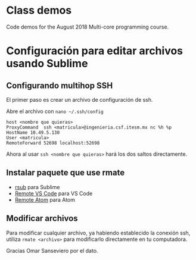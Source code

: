 # Class demos
Code demos for the August 2018 Multi-core programming course.

# Configuración para editar archivos usando Sublime

## Configurando multihop SSH

El primer paso es crear un archivo de configuración de ssh.

Abre el archivo con `nano ~/.ssh/config`

    host <nombre que quieras>
    ProxyCommand  ssh <matricula>@ingenieria.csf.itesm.mx nc %h %p
    HostName 10.49.5.130
    User <matricula>
    RemoteForward 52698 localhost:52698

Ahora al usar `ssh <nombre que quieras>` hará los dos saltos directamente.

## Instalar paquete que use rmate

 - [rsub](https://github.com/henrikpersson/rsub) para Sublime
 - [Remote VS Code](https://marketplace.visualstudio.com/items?itemName=rafaelmaiolla.remote-vscode) para VS Code
 - [Remote Atom](https://atom.io/packages/remote-atom) para Atom

## Modificar archivos
Para modificar cualquier archivo, ya habiendo establecido la conexión ssh, utiliza `rmate <archivo>` para modificarlo directamente en tu computadora.

Gracias Omar Sanseviero por el dato.